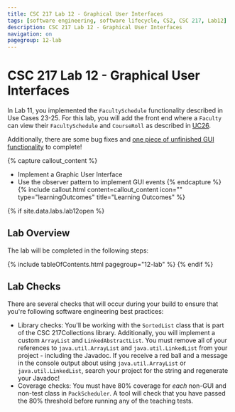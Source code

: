 ```yaml
---
title: CSC 217 Lab 12 - Graphical User Interfaces
tags: [software engineering, software lifecycle, CS2, CSC 217, Lab12]
description: CSC 217 Lab 12 - Graphical User Interfaces
navigation: on
pagegroup: 12-lab
---
```

# CSC 217 Lab 12 - Graphical User Interfaces
In Lab 11, you implemented the `FacultySchedule` functionality described in Use Cases 23-25. For this lab, you will add the front end where a `Faculty` can view their `FacultySchedule` and `CourseRoll` as described in [UC26](12-lab-requirements#uc26).  

Additionally, there are some bug fixes and [one piece of unfinished GUI functionality](12-lab-requirements#uc17) to complete!

{% capture callout_content %}
  * Implement a Graphic User Interface
  * Use the observer pattern to implement GUI events
{% endcapture %}
{% include callout.html content=callout_content icon="" type="learningOutcomes" title="Learning Outcomes" %}

{% if site.data.labs.lab12open %}
## Lab Overview
The lab will be completed in the following steps:

{% include tableOfContents.html pagegroup="12-lab" %}
{% endif %}

## Lab Checks
There are several checks that will occur during your build to ensure that you're following software engineering best practices:

  * Library checks: You'll be working with the `SortedList` class that is part of the CSC 217Collections library.  Additionally, you will implement a custom `ArrayList` and `LinkedAbstractList`.  You must remove all of your references to `java.util.ArrayList` and `java.util.LinkedList` from your project - including the Javadoc.  If you receive a red ball and a message in the console output about using `java.util.ArrayList` or `java.util.LinkedList`, search your project for the string and regenerate your Javadoc!
  * Coverage checks: You must have 80% coverage for *each* non-GUI and non-test class in `PackScheduler`.  A tool will check that you have passed the 80% threshold before running any of the teaching tests.


